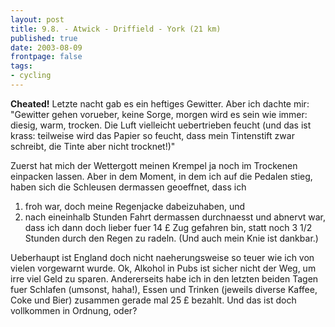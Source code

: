 ```yaml
---
layout: post
title: 9.8. - Atwick - Driffield - York (21 km)
published: true
date: 2003-08-09
frontpage: false 
tags:
- cycling
---
```


<strong>Cheated!</strong> Letzte nacht gab es ein heftiges Gewitter. Aber ich dachte mir: "Gewitter gehen vorueber, keine Sorge, morgen wird es sein wie immer: diesig, warm, trocken. Die Luft vielleicht uebertrieben feucht (und das ist krass: teilweise wird das Papier so feucht, dass mein Tintenstift zwar schreibt, die Tinte aber nicht trocknet!)"

Zuerst hat mich der Wettergott meinen Krempel ja noch im Trockenen einpacken lassen. Aber in dem Moment, in dem ich auf die Pedalen stieg,  haben sich die Schleusen dermassen geoeffnet, dass ich

1. froh war, doch meine Regenjacke dabeizuhaben, und
2. nach eineinhalb Stunden Fahrt dermassen durchnaesst und abnervt war, dass ich dann doch lieber fuer 14 &pound; Zug gefahren bin, statt noch 3 1/2 Stunden durch den Regen zu radeln. (Und auch mein Knie ist dankbar.)

Ueberhaupt ist England doch nicht naeherungsweise so teuer wie ich von vielen vorgewarnt wurde. Ok, Alkohol in Pubs ist sicher nicht der Weg, um irre viel Geld zu sparen. Andererseits habe ich in den letzten beiden Tagen fuer Schlafen (umsonst, haha!), Essen und Trinken (jeweils diverse Kaffee, Coke und Bier) zusammen gerade mal 25 &pound; bezahlt.  Und das ist doch vollkommen in Ordnung, oder?
